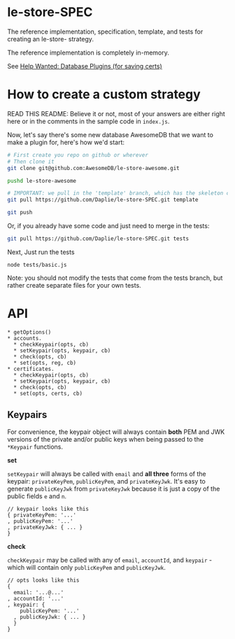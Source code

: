 # le-store-SPEC

The reference implementation, specification, template, and tests for creating an le-store- strategy.

The reference implementation is completely in-memory.

See [Help Wanted: Database Plugins (for saving certs)](https://github.com/Daplie/node-letsencrypt/issues/39)

How to create a custom strategy
===============================

READ THIS README:
Believe it or not, most of your answers are either right here
or in the comments in the sample code in `index.js`.

Now, let's say there's some new database AwesomeDB that
we want to make a plugin for, here's how we'd start:

```bash
# First create you repo on github or wherever
# Then clone it
git clone git@github.com:AwesomeDB/le-store-awesome.git

pushd le-store-awesome

# IMPORTANT: we pull in the 'template' branch, which has the skeleton code
git pull https://github.com/Daplie/le-store-SPEC.git template

git push
```

Or, if you already have some code and just need to merge in the tests:

```bash
git pull https://github.com/Daplie/le-store-SPEC.git tests
```

Next, Just run the tests

```
node tests/basic.js
```

Note: you should not modify the tests that come from the tests branch,
but rather create separate files for your own tests.

API
===

```
* getOptions()
* accounts.
  * checkKeypair(opts, cb)
  * setKeypair(opts, keypair, cb)
  * check(opts, cb)
  * set(opts, reg, cb)
* certificates.
  * checkKeypair(opts, cb)
  * setKeypair(opts, keypair, cb)
  * check(opts, cb)
  * set(opts, certs, cb)
```

Keypairs
--------

For convenience, the keypair object will always contain **both** PEM and JWK
versions of the private and/or public keys when being passed to the `*Keypair` functions.

**set**

`setKeypair` will always be called with `email` and **all three** forms of the keypair:
`privateKeyPem`, `publicKeyPem`, and `privateKeyJwk`. It's easy to generate `publicKeyJwk`
from `privateKeyJwk` because it is just a copy of the public fields `e` and `n`.

```
// keypair looks like this
{ privateKeyPem: '...'
, publicKeyPem: '...'
, privateKeyJwk: { ... }
}
```

**check**

`checkKeypair` may be called with any of `email`, `accountId`, and `keypair` - which will
contain only `publicKeyPem` and `publicKeyJwk`.

```
// opts looks like this
{
  email: '...@...'
, accountId: '...'
, keypair: {
    publicKeyPem: '...'
  , publicKeyJwk: { ... }
  }
}
```
